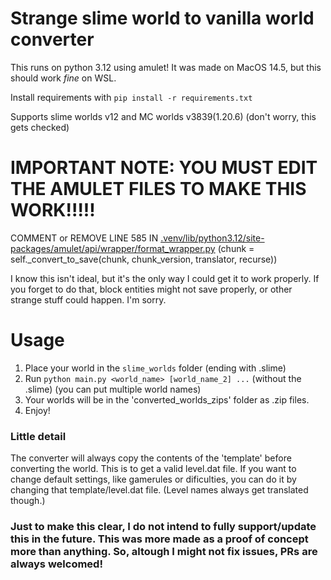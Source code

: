 # Strange slime world to vanilla world converter

This runs on python 3.12 using amulet! It was made on MacOS 14.5, but this should work _fine_ on WSL.

Install requirements with `pip install -r requirements.txt`

Supports slime worlds v12 and MC worlds v3839(1.20.6) (don't worry, this gets checked)

# IMPORTANT NOTE: YOU MUST EDIT THE AMULET FILES TO MAKE THIS WORK!!!!!
COMMENT or REMOVE LINE 585 IN [.venv/lib/python3.12/site-packages/amulet/api/wrapper/format_wrapper.py](.venv%2Flib%2Fpython3.12%2Fsite-packages%2Famulet%2Fapi%2Fwrapper%2Fformat_wrapper.py)
(chunk = self._convert_to_save(chunk, chunk_version, translator, recurse))

I know this isn't ideal, but it's the only way I could get it to work properly. If you forget to do that, block entities might not save properly, or other strange stuff could happen. I'm sorry.


# Usage
1. Place your world in the `slime_worlds` folder (ending with .slime)
2. Run `python main.py <world_name> [world_name_2] ...` (without the .slime) (you can put multiple world names)
3. Your worlds will be in the 'converted_worlds_zips' folder as .zip files.
4. Enjoy!

### Little detail
The converter will always copy the contents of the 'template' before converting the world. This is to get a valid level.dat file. If you want to change default settings, like gamerules or dificulties, you can do it by changing that template/level.dat file. (Level names always get translated though.)


### Just to make this clear, I do not intend to fully support/update this in the future. This was more made as a proof of concept more than anything. So, altough I might not fix issues, PRs are always welcomed!
